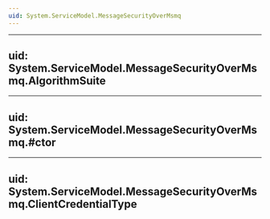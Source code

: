 ```yaml
---
uid: System.ServiceModel.MessageSecurityOverMsmq
---
```


---
uid: System.ServiceModel.MessageSecurityOverMsmq.AlgorithmSuite
---

---
uid: System.ServiceModel.MessageSecurityOverMsmq.#ctor
---

---
uid: System.ServiceModel.MessageSecurityOverMsmq.ClientCredentialType
---

